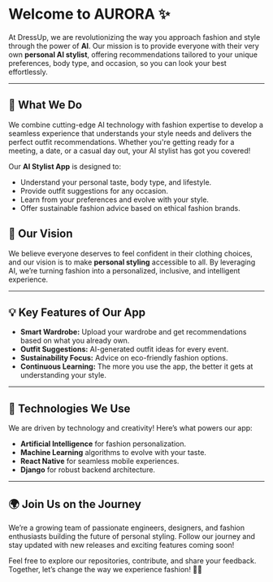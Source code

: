 # Welcome to AURORA ✨

At DressUp, we are revolutionizing the way you approach fashion and style through the power of **AI**. Our mission is to provide everyone with their very own **personal AI stylist**, offering recommendations tailored to your unique preferences, body type, and occasion, so you can look your best effortlessly.

---

## 🌟 What We Do
We combine cutting-edge AI technology with fashion expertise to develop a seamless experience that understands your style needs and delivers the perfect outfit recommendations. Whether you're getting ready for a meeting, a date, or a casual day out, your AI stylist has got you covered!

Our **AI Stylist App** is designed to:
- Understand your personal taste, body type, and lifestyle.
- Provide outfit suggestions for any occasion.
- Learn from your preferences and evolve with your style.
- Offer sustainable fashion advice based on ethical fashion brands.

## 🚀 Our Vision
We believe everyone deserves to feel confident in their clothing choices, and our vision is to make **personal styling** accessible to all. By leveraging AI, we’re turning fashion into a personalized, inclusive, and intelligent experience.

---

## 💡 Key Features of Our App
- **Smart Wardrobe:** Upload your wardrobe and get recommendations based on what you already own.
- **Outfit Suggestions:** AI-generated outfit ideas for every event.
- **Sustainability Focus:** Advice on eco-friendly fashion options.
- **Continuous Learning:** The more you use the app, the better it gets at understanding your style.

---

## 🔧 Technologies We Use
We are driven by technology and creativity! Here’s what powers our app:
- **Artificial Intelligence** for fashion personalization.
- **Machine Learning** algorithms to evolve with your taste.
- **React Native** for seamless mobile experiences.
- **Django** for robust backend architecture.

---

## 🌍 Join Us on the Journey
We’re a growing team of passionate engineers, designers, and fashion enthusiasts building the future of personal styling. Follow our journey and stay updated with new releases and exciting features coming soon!

Feel free to explore our repositories, contribute, and share your feedback. Together, let’s change the way we experience fashion! 💃🕺
